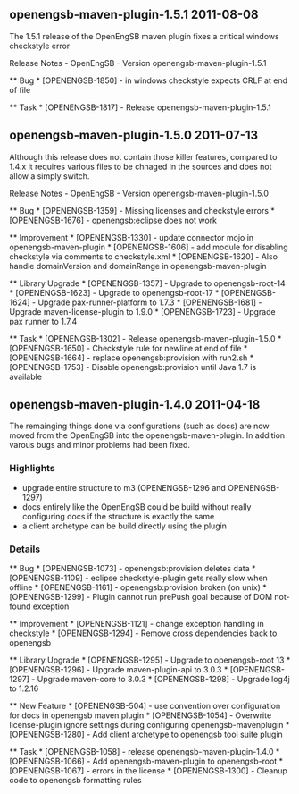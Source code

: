 openengsb-maven-plugin-1.5.1 2011-08-08
--------------------------------------------

The 1.5.1 release of the OpenEngSB maven plugin fixes a critical windows checkstyle error

Release Notes - OpenEngSB - Version openengsb-maven-plugin-1.5.1

** Bug
    * [OPENENGSB-1850] - in windows checkstyle expects CRLF at end of file

** Task
    * [OPENENGSB-1817] - Release openengsb-maven-plugin-1.5.1


openengsb-maven-plugin-1.5.0 2011-07-13
--------------------------------------------

Although this release does not contain those killer features, compared to 1.4.x it requires various files to be chnaged 
in the sources and does not allow a simply switch.

Release Notes - OpenEngSB - Version openengsb-maven-plugin-1.5.0

** Bug
    * [OPENENGSB-1359] - Missing licenses and checkstyle errors
    * [OPENENGSB-1676] - openengsb:eclipse does not work

** Improvement
    * [OPENENGSB-1330] - update connector mojo in openengsb-maven-plugin 
    * [OPENENGSB-1606] - add module for disabling checkstyle via comments to checkstyle.xml
    * [OPENENGSB-1620] - Also handle domainVersion and domainRange in openengsb-maven-plugin

** Library Upgrade
    * [OPENENGSB-1357] - Upgrade to openengsb-root-14
    * [OPENENGSB-1623] - Upgrade to openengsb-root-17
    * [OPENENGSB-1624] - Upgrade pax-runner-platform to 1.7.3
    * [OPENENGSB-1681] - Upgrade maven-license-plugin to 1.9.0
    * [OPENENGSB-1723] - Upgrade pax runner to 1.7.4

** Task
    * [OPENENGSB-1302] - Release openengsb-maven-plugin-1.5.0
    * [OPENENGSB-1650] - Checkstyle rule for newline at end of file
    * [OPENENGSB-1664] - replace openengsb:provision with run2.sh
    * [OPENENGSB-1753] - Disable openengsb:provision until Java 1.7 is available


openengsb-maven-plugin-1.4.0 2011-04-18
--------------------------------------------

The remainging things done via configurations (such as docs) are now moved from the OpenEngSB into the openengsb-maven-plugin.
In addition varous bugs and minor problems had been fixed.

### Highlights
  * upgrade entire structure to m3 (OPENENGSB-1296 and OPENENGSB-1297)
  * docs entirely like the OpenEngSB could be build without really configuring docs if the structure is exactly the same
  * a client archetype can be build directly using the plugin

### Details
** Bug
    * [OPENENGSB-1073] - openengsb:provision deletes data
    * [OPENENGSB-1109] - eclipse checkstyle-plugin gets really slow when offline
    * [OPENENGSB-1161] - openengsb:provision broken (on unix)
    * [OPENENGSB-1299] - Plugin cannot run prePush goal because of DOM not-found exception

** Improvement
    * [OPENENGSB-1121] - change exception handling in checkstyle
    * [OPENENGSB-1294] - Remove cross dependencies back to openengsb

** Library Upgrade
    * [OPENENGSB-1295] - Upgrade to openengsb-root 13
    * [OPENENGSB-1296] - Upgrade maven-plugin-api to 3.0.3
    * [OPENENGSB-1297] - Upgrade maven-core to 3.0.3
    * [OPENENGSB-1298] - Upgrade log4j to 1.2.16

** New Feature
    * [OPENENGSB-504] - use convention over configuration for docs in openengsb maven plugin
    * [OPENENGSB-1054] - Overwrite license-plugin ignore settings during configuring openengsb-mavenplugin
    * [OPENENGSB-1280] - Add client archetype to openengsb tool suite plugin

** Task
    * [OPENENGSB-1058] - release openengsb-maven-plugin-1.4.0
    * [OPENENGSB-1066] - Add openengsb-maven-plugin to openengsb-root
    * [OPENENGSB-1067] - errors in the license
    * [OPENENGSB-1300] - Cleanup code to openengsb formatting rules

